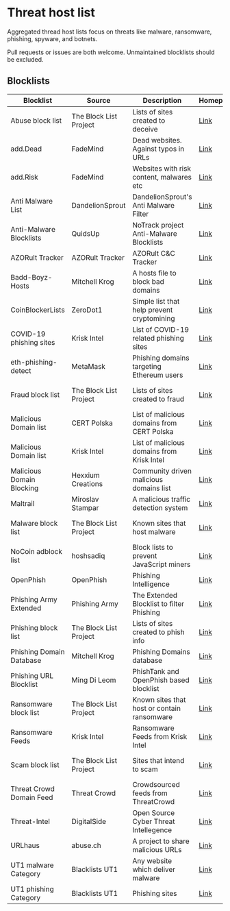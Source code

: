 # Threat host list

Aggregated thread host lists focus on threats like malware, ransomware, phishing, spyware, and botnets.

Pull requests or issues are both welcome. Unmaintained blocklists should be excluded.

## Blocklists

| Blocklist                 | Source                 | Description                                 | Homepage                          | License                        | Raw                                    |
| ------------------------- | ---------------------- | ------------------------------------------- | --------------------------------- | ------------------------------ | -------------------------------------- |
| Abuse block list          | The Block List Project | Lists of sites created to deceive           | [Link][The Block List Project]    | The Unlicense license          | [Raw][blocklistproject.abuse.raw]      |
| add.Dead                  | FadeMind               | Dead websites. Against typos in URLs        | [Link][hosts.extras]              | GPLv3+                         | [Raw][hosts.extras.add.Dead.raw]       |
| add.Risk                  | FadeMind               | Websites with risk content, malwares etc    | [Link][hosts.extras]              | GPLv3+                         | [Raw][hosts.extras.add.Risk.raw]       |
| Anti Malware List         | DandelionSprout        | DandelionSprout's Anti Malware Filter       | [Link][Anti Malware List]         | Dandelicence v1.4              | [Raw][Anti Malware List.raw]           |
| Anti-Malware Blocklists   | QuidsUp                | NoTrack project Anti-Malware Blocklists     | [Link][NoTrack project]           | GPLv3                          | [Raw][Anti-Malware Blocklists.raw]     |
| AZORult Tracker           | AZORult Tracker        | AZORult C&C Tracker                         | [Link][AZORult Tracker]           | CC0                            | [Raw][AZORult Tracker.raw]             |
| Badd-Boyz-Hosts           | Mitchell Krog          | A hosts file to block bad domains           | [Link][Badd-Boyz-Hosts]           | MIT                            | [Raw][Badd-Boyz-Hosts.raw]             |
| CoinBlockerLists          | ZeroDot1               | Simple list that help prevent cryptomining  | [Link][CoinBlockerLists]          | AGPLv3                         | [Raw][CoinBlockerLists.raw]            |
| COVID-19 phishing sites   | Krisk Intel            | List of COVID-19 related phishing sites     | [Link][Krisk Intel]               | CC BY 4.0                      | [Raw][Covid-19 phishing sites.raw]     |
| eth-phishing-detect       | MetaMask               | Phishing domains targeting Ethereum users   | [Link][eth-phishing-detect]       | DON'T BE A DICK PUBLIC LICENSE | [Raw][eth-phishing-detect.raw]         |
| Fraud block list          | The Block List Project | Lists of sites created to fraud             | [Link][The Block List Project]    | The Unlicense license          | [Raw][blocklistproject.fraud.raw]      |
| Malicious Domain list     | CERT Polska            | List of malicious domains from CERT Polska  | [Link][CERT Polska]               |                                | [Raw][MaliciousDomain.Polska.raw]      |
| Malicious Domain list     | Krisk Intel            | List of malicious domains from Krisk Intel  | [Link][Krisk Intel]               | CC BY 4.0                      | [Raw][MaliciousDomain.Krisk.raw]       |
| Malicious Domain Blocking | Hexxium Creations      | Community driven malicious domains list     | [Link][Malicious Domain Blocking] |                                | [Raw][Malicious Domain Blocking.raw]   |
| Maltrail                  | Miroslav Stampar       | A malicious traffic detection system        | [Link][Maltrail]                  | MIT                            | [Raw][Maltrail.raw]                    |
| Malware block list        | The Block List Project | Known sites that host malware               | [Link][The Block List Project]    | The Unlicense license          | [Raw][blocklistproject.malware.raw]    |
| NoCoin adblock list       | hoshsadiq              | Block lists to prevent JavaScript miners    | [Link][NoCoin adblock list]       | MIT                            | [Raw][NoCoin adblock list.raw]         |
| OpenPhish                 | OpenPhish              | Phishing Intelligence                       | [Link][OpenPhish]                 | All rights reserved            | [Raw][OpenPhish.raw]                   |
| Phishing Army Extended    | Phishing Army          | The Extended Blocklist to filter Phishing   | [Link][Phishing Army Extended]    | CC BY-NC 4.0                   | [Raw][Phishing Army Extended.raw]      |
| Phishing block list       | The Block List Project | Lists of sites created to phish info        | [Link][The Block List Project]    | The Unlicense license          | [Raw][blocklistproject.phishing.raw]   |
| Phishing Domain Database  | Mitchell Krog          | Phishing Domains database                   | [Link][Phishing Domain Database]  | MIT                            | [Raw][Phishing Domain Database.raw]    |
| Phishing URL Blocklist    | Ming Di Leom           | PhishTank and OpenPhish based blocklist     | [Link][Phishing URL Blocklist]    | CC BY-SA 4.0                   | [Raw][Phishing URL Blocklist.raw]      |
| Ransomware block list     | The Block List Project | Known sites that host or contain ransomware | [Link][The Block List Project]    | The Unlicense license          | [Raw][blocklistproject.ransomware.raw] |
| Ransomware Feeds          | Krisk Intel            | Ransomware Feeds from Krisk Intel           | [Link][Krisk Intel]               | CC BY 4.0                      | [Raw][Ransomware Feeds.Krisk.raw]      |
| Scam block list           | The Block List Project | Sites that intend to scam                   | [Link][The Block List Project]    | The Unlicense license          | [Raw][blocklistproject.scam.raw]       |
| Threat Crowd Domain Feed  | Threat Crowd           | Crowdsourced feeds from ThreatCrowd         | [Link][Threat Crowd]              | Apache 2.0                     | [Raw][Threat Crowd.raw]                |
| Threat-Intel              | DigitalSide            | Open Source Cyber Threat Intellegence       | [Link][Threat-Intel]              | MIT                            | [Raw][Threat-Intel.raw]                |
| URLhaus                   | abuse.ch               | A project to share malicious URLs           | [Link][URLhaus]                   | CC0                            | [Raw][URLhaus.raw]                     |
| UT1 malware Category      | Blacklists UT1         | Any website which deliver malware           | [Link][Blacklists UT1]            | CC BY-SA 4.0                   | [Raw][UT1.malware.raw]                 |
| UT1 phishing Category     | Blacklists UT1         | Phishing sites                              | [Link][Blacklists UT1]            | CC BY-SA 4.0                   | [Raw][UT1.phishing.raw]                |

[Anti Malware List]: https://github.com/DandelionSprout/adfilt
[Anti Malware List.raw]: https://github.com/DandelionSprout/adfilt/raw/master/Alternate%20versions%20Anti-Malware%20List/AntiMalwareHosts.txt

[NoTrack project]: https://gitlab.com/quidsup/notrack-blocklists
[Anti-Malware Blocklists.raw]: https://gitlab.com/quidsup/notrack-blocklists/raw/master/notrack-malware.txt

[AZORult Tracker]: https://azorult-tracker.net/
[AZORult Tracker.raw]: https://azorult-tracker.net/api/list/domain?format=plain

[Badd-Boyz-Hosts]: https://github.com/mitchellkrogza/Badd-Boyz-Hosts/
[Badd-Boyz-Hosts.raw]: https://raw.githubusercontent.com/mitchellkrogza/Badd-Boyz-Hosts/master/hosts

[Blacklists UT1]: https://dsi.ut-capitole.fr/blacklists/index_en.php
[UT1.malware.raw]: https://dsi.ut-capitole.fr/blacklists/download/malware.tar.gz
[UT1.phishing.raw]: https://dsi.ut-capitole.fr/blacklists/download/phishing.tar.gz

[CoinBlockerLists]: https://gitlab.com/ZeroDot1/CoinBlockerLists/
[CoinBlockerLists.raw]: https://gitlab.com/ZeroDot1/CoinBlockerLists/-/raw/master/hosts

[eth-phishing-detect]: https://github.com/MetaMask/eth-phishing-detect/
[eth-phishing-detect.raw]: https://raw.githubusercontent.com/MetaMask/eth-phishing-detect/master/src/hosts.txt

[hosts.extras]: https://github.com/FadeMind/hosts.extras/
[hosts.extras.add.Dead.raw]: https://raw.githubusercontent.com/FadeMind/hosts.extras/master/add.Dead/hosts
[hosts.extras.add.Risk.raw]: https://raw.githubusercontent.com/FadeMind/hosts.extras/master/add.Risk/hosts

[Krisk Intel]: https://kriskintel.com/
[Covid-19 phishing sites.raw]: https://kriskintel.com/feeds/ktip_covid_domains.txt
[MaliciousDomain.Krisk.raw]: https://kriskintel.com/feeds/ktip_malicious_domains.txt
[Ransomware Feeds.Krisk.raw]: https://kriskintel.com/feeds/ktip_ransomware_feeds.txt

[CERT Polska]: https://cert.pl/en/posts/2020/03/malicious_domains/
[MaliciousDomain.Polska.raw]: https://hole.cert.pl/domains/domains.txt

[Malicious Domain Blocking]: https://github.com/HexxiumCreations/threat-list
[Malicious Domain Blocking.raw]: https://raw.githubusercontent.com/HexxiumCreations/threat-list/gh-pages/hosts.txt

[Maltrail]: https://github.com/stamparm/maltrail/
[Maltrail.raw]: https://raw.githubusercontent.com/stamparm/aux/master/maltrail-malware-domains.txt

[NoCoin adblock list]: https://github.com/hoshsadiq/adblock-nocoin-list
[NoCoin adblock list.raw]: https://raw.githubusercontent.com/hoshsadiq/adblock-nocoin-list/master/hosts.txt

[OpenPhish]: https://openphish.com/
[OpenPhish.raw]: https://openphish.com/feed.txt

[Phishing Army Extended]: https://www.phishing.army/
[Phishing Army Extended.raw]: https://phishing.army/download/phishing_army_blocklist_extended.txt

[Phishing Domain Database]: https://github.com/mitchellkrogza/Phishing.Database
[Phishing Domain Database.raw]: https://raw.githubusercontent.com/mitchellkrogza/Phishing.Database/master/phishing-domains-ACTIVE.txt

[Phishing URL Blocklist]: https://gitlab.com/curben/phishing-filter
[Phishing URL Blocklist.raw]: https://curben.gitlab.io/malware-filter/phishing-filter-hosts.txt

[Threat Crowd]: https://threatcrowd.org/
[Threat Crowd.raw]: https://threatcrowd.org/feeds/domains.txt

[Threat-Intel]: https://github.com/davidonzo/Threat-Intel/
[Threat-Intel.raw]: https://osint.digitalside.it/Threat-Intel/lists/latestdomains.txt

[URLhaus]: https://urlhaus.abuse.ch/
[URLhaus.raw]: https://urlhaus.abuse.ch/downloads/hostfile/

[The Block List Project]: https://github.com/blocklistproject/Lists/
[blocklistproject.abuse.raw]: https://blocklistproject.github.io/Lists/alt-version/abuse-nl.txt
[blocklistproject.fraud.raw]: https://blocklistproject.github.io/Lists/alt-version/fraud-nl.txt
[blocklistproject.malware.raw]: https://blocklistproject.github.io/Lists/alt-version/malware-nl.txt
[blocklistproject.phishing.raw]: https://blocklistproject.github.io/Lists/alt-version/phishing-nl.txt
[blocklistproject.ransomware.raw]: https://blocklistproject.github.io/Lists/alt-version/ransomware-nl.txt
[blocklistproject.scam.raw]: https://blocklistproject.github.io/Lists/alt-version/scam-nl.txt
